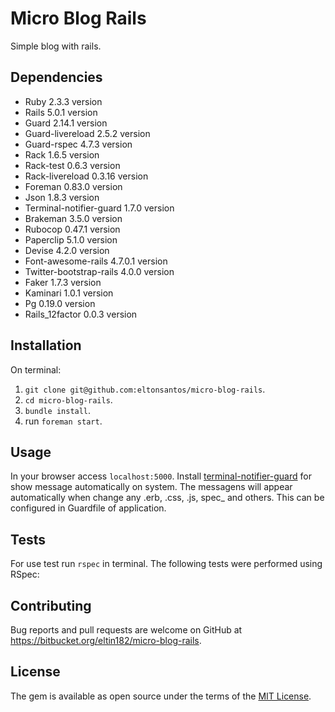 # Micro Blog Rails

Simple blog with rails.

## Dependencies

- Ruby 2.3.3 version
- Rails 5.0.1 version
- Guard 2.14.1 version
- Guard-livereload 2.5.2 version
- Guard-rspec 4.7.3 version
- Rack 1.6.5 version
- Rack-test 0.6.3 version
- Rack-livereload 0.3.16 version
- Foreman 0.83.0 version
- Json 1.8.3 version
- Terminal-notifier-guard 1.7.0 version
- Brakeman 3.5.0 version
- Rubocop 0.47.1 version
- Paperclip 5.1.0 version
- Devise 4.2.0 version
- Font-awesome-rails 4.7.0.1 version
- Twitter-bootstrap-rails 4.0.0 version
- Faker 1.7.3 version
- Kaminari 1.0.1 version
- Pg 0.19.0 version
- Rails_12factor 0.0.3 version

## Installation

On terminal:

1. `git clone git@github.com:eltonsantos/micro-blog-rails`.
2. `cd micro-blog-rails`.
3. `bundle install`.
4. run `foreman start`.

## Usage

In your browser access `localhost:5000`.
Install [terminal-notifier-guard](https://github.com/Codaisseur/terminal-notifier-guard) for show message automatically on system. The messagens will appear automatically when change any .erb, .css, .js, spec_ and others. This can be configured in Guardfile of application.

## Tests

For use test run `rspec` in terminal.
The following tests were performed using RSpec:

## Contributing

Bug reports and pull requests are welcome on GitHub at https://bitbucket.org/eltin182/micro-blog-rails.

## License

The gem is available as open source under the terms of the [MIT License](http://opensource.org/licenses/MIT).